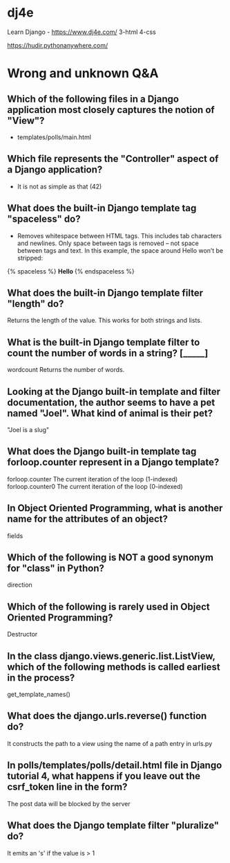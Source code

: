 # dj4e
Learn Django -  https://www.dj4e.com/
 3-html
 4-css

https://hudir.pythonanywhere.com/


 # Wrong and unknown Q&A

## Which of the following files in a Django application most closely captures the notion of "View"?
 - templates/polls/main.html

## Which file represents the "Controller" aspect of a Django application?
 - It is not as simple as that (42)

## What does the built-in Django template tag "spaceless" do?
 - Removes whitespace between HTML tags. This includes tab characters and newlines.
 Only space between tags is removed – not space between tags and text. In this example, the space around Hello won’t be stripped:

{% spaceless %}
    <strong>
        Hello
    </strong>
{% endspaceless %}

## What does the built-in Django template filter "length" do?
Returns the length of the value. This works for both strings and lists.

## What is the built-in Django template filter to count the number of words in a string? [_____]
wordcount
Returns the number of words.

## Looking at the Django built-in template and filter documentation, the author seems to have a pet named "Joel". What kind of animal is their pet?
"Joel is a slug"

## What does the Django built-in template tag forloop.counter represent in a Django template?
forloop.counter	The current iteration of the loop (1-indexed)
forloop.counter0	The current iteration of the loop (0-indexed)

## In Object Oriented Programming, what is another name for the attributes of an object?
fields

## Which of the following is NOT a good synonym for "class" in Python?
direction

## Which of the following is rarely used in Object Oriented Programming?
 Destructor


## In the class django.views.generic.list.ListView, which of the following methods is called earliest in the process?

 get_template_names() 

 ## What does the django.urls.reverse() function do?
 It constructs the path to a view using the name of a path entry in urls.py


 ## In polls/templates/polls/detail.html file in Django tutorial 4, what happens if you leave out the csrf_token line in the form?
  The post data will be blocked by the server

 ## What does the Django template filter "pluralize" do?
 It emits an 's' if the value is > 1